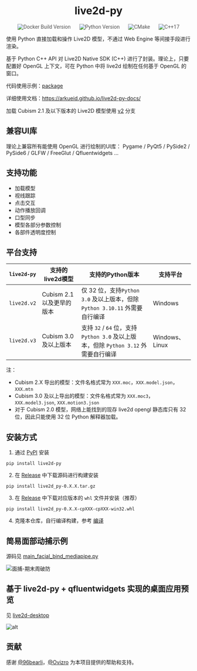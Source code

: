 <div align="center">
    <h1>live2d-py</h1>
</div>

<p align="center" style="font-family: 'Roboto', sans-serif; font-size: 1em; color: #555;">
    <img title="Docker Build Version" src="https://img.shields.io/github/v/release/Arkueid/live2d-py" alt="Docker Build Version" style="margin: 0 10px;">
    <img title="Python Version" src="https://img.shields.io/badge/python-3.10+-blue" alt="Python Version" style="margin: 0 10px;">
    <img title="CMake" src="https://img.shields.io/badge/CMake-3.13+-orange" alt="CMake" style="margin: 0 10px;">
    <img title="C++" src="https://img.shields.io/badge/C%2B%2B-17-yellow" alt="C++17" style="margin: 0 10px;">
</p>

使用 Python 直接加载和操作 Live2D 模型，不通过 Web Engine 等间接手段进行渲染。

基于 Python C++ API 对 Live2D Native SDK (C++) 进行了封装。理论上，只要配置好 OpenGL 上下文，可在 Python 中将 live2d 绘制在任何基于 OpenGL 的窗口。

代码使用示例：[package](./package/)

详细使用文档：https://arkueid.github.io/live2d-py-docs/

加载 Cubism 2.1 及以下版本的 Live2D 模型使用 [v2](https://github.com/Arkueid/live2d-py/tree/v2) 分支

## 兼容UI库
理论上兼容所有能使用 OpenGL 进行绘制的UI库： Pygame / PyQt5 / PySide2 / PySide6 / GLFW / FreeGlut / Qfluentwidgets ...

## 支持功能
* 加载模型
* 视线跟踪
* 点击交互
* 动作播放回调
* 口型同步
* 模型各部分参数控制
* 各部件透明度控制

## 平台支持

| `live2d-py` | 支持的live2d模型            | 支持的Python版本                                                    | 支持平台          |
|-------------|------------------------|----------------------------------------------------------------|---------------|
| `live2d.v2` | Cubism 2.1 以及更早的版本 | 仅 32 位，支持`Python 3.0` 及以上版本，但除 `Python 3.10.11` 外需要自行编译        | Windows       |
| `live2d.v3` | Cubism 3.0 及以上版本  | 支持 `32` / `64` 位，支持`Python 3.0` 及以上版本，但除 `Python 3.12` 外需要自行编译 | Windows、Linux |

注：
* Cubism 2.X 导出的模型：文件名格式常为 `XXX.moc`，`XXX.model.json`，`XXX.mtn`
* Cubism 3.0 及以上导出的模型：文件名格式常为 `XXX.moc3`，`XXX.model3.json`, `XXX.motion3.json` 
* 对于 Cubism 2.0 模型，网络上能找到的现存 live2d opengl 静态库只有 32 位，因此只能使用 32 位 Python 解释器加载。

## 安装方式

1. 通过 [PyPI](https://pypi.org/project/live2d-py/) 安装
```shell
pip install live2d-py
```

2. 在 [Release](https://github.com/Arkueid/live2d-py/releases/latest) 中下载源码进行构建安装
```shell
pip install live2d_py-0.X.X.tar.gz
```

3. 在 [Release](https://github.com/Arkueid/live2d-py/releases/latest) 中下载对应版本的 `whl` 文件并安装（推荐）
```shell
pip install live2d_py-0.X.X-cpXXX-cpXXX-win32.whl
```

4. 克隆本仓库，自行编译构建，参考 [编译](https://arkueid.github.io/live2d-py-docs/%E4%BD%BF%E7%94%A8%E8%AF%B4%E6%98%8E/%E7%BC%96%E8%AF%91.html)


## 简易面部动捕示例
源码见 [main_facial_bind_mediapipe.py](./package/main_facial_bind_mediapipe.py)  

![面捕-期末周破防](./docs/video_test.gif)

## 基于 live2d-py + qfluentwidgets 实现的桌面应用预览

见 [live2d-desktop](https://github.com/Arkueid/Live2DMascot)

![alt](./docs/2.png)

## 贡献

感谢 [@96bearli]，[@Ovizro] 为本项目提供的帮助和支持。

[@96bearli]: https://github.com/96bearli
[@Ovizro]: https://github.com/Ovizro